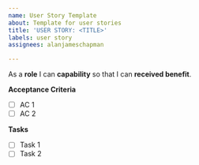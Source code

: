 ```yaml
---
name: User Story Template
about: Template for user stories
title: 'USER STORY: <TITLE>'
labels: user story
assignees: alanjameschapman

---
```


As a **role** I can **capability** so that I can **received benefit**.

**Acceptance Criteria**
- [ ] AC 1
- [ ] AC 2

**Tasks**
- [ ] Task 1
- [ ] Task 2
